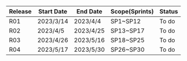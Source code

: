 
| Release | Start Date | End Date  | Scope(Sprints) | Status |
| ------- | ---------- | --------- | -------------- | ------ |
| R01     | 2023/3/14  | 2023/4/4  | SP1~SP12       | To do  |
| R02     | 2023/4/5   | 2023/4/25 | SP13~SP17      | To do  |
| R03     | 2023/4/26  | 2023/5/16 | SP18~SP25      | To do  |
| R04     | 2023/5/17  | 2023/5/30 | SP26~SP30      | To do  |







